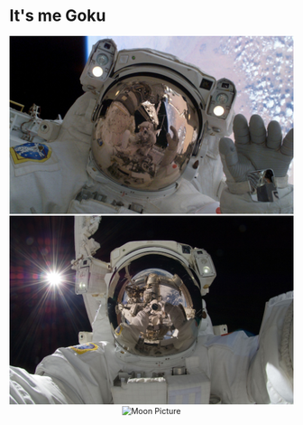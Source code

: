# It's me Goku

<div align="center">
  <img src="https://github.com/Bhazooka/Bhazooka/raw/main/Astronaut_1.jpg" width="800" alt="Astronaut Image 1">
  <img src="https://github.com/Bhazooka/Bhazooka/raw/main/Astronaut_2.jpg" width="800" alt="Astronaut Image 2">
  <img src="https://github.com/Bhazooka/Bhazooka/raw/main/Gogeta_Fusion_1.jpg" width="800" alt="Moon Picture">
</div>


